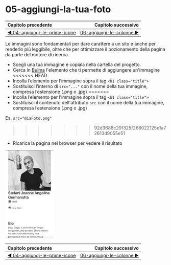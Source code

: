 # 05-aggiungi-la-tua-foto

| Capitolo precedente  | Capitolo successivo     |
| :--------------- | ---------------: |
| [◀︎ 04-aggiungi-le-prime-icone](../04-aggiungi-le-prime-icone)| [06-aggiungi-le-colonne ▶︎](../06-aggiungi-le-colonne) |

Le immagini sono fondamentali per dare carattere a un sito e anche per renderlo più leggibile, oltre che per ottimizzare il pozionamento della pagina da parte del motore di ricerca.

- Scegli una tua immagine e copiala nella cartella del progetto.
- Cerca in [Bulma](https://bulma.io/documentation/) l'elemento che ti permette di aggiungere un'immagine
<<<<<<< HEAD
- Incolla l’elemento per l’immagine sopra il tag  `<h1 class="title">`
- Sostituisci l’interno di  `src="..."`  con il nome della tua immagine, compresa l’estensione (.png o .jpg)
=======
- Incolla l’elemento per l’immagine sopra il tag  `<h1 class="title">` 
- Sostituisci il contenuto dell'attributo `src` con il nome della tua immagine, compresa l’estensione (.png o .jpg)
  
Es. `src="miaFoto.png"`
>>>>>>> 92d3688c29f325f268022125e1a72613d9055e51
- Ricarica la pagina nel browser per vedere il risultato

<img src="../assets/Lessons/05-image.png" width="30%"/>

| Capitolo precedente  | Capitolo successivo     |
| :--------------- | ---------------: |
| [◀︎ 04-aggiungi-le-prime-icone](../04-aggiungi-le-prime-icone)| [06-aggiungi-le-colonne ▶︎](../06-aggiungi-le-colonne) |
